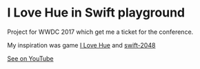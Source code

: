 # I Love Hue in Swift playground

Project for WWDC 2017 which get me a ticket for the conference.

My inspiration was game [I Love Hue](https://itunes.apple.com/us/app/i-love-hue/id1081075274?mt=8) and [swift-2048](https://github.com/austinzheng/swift-2048)

[See on YouTube](https://youtu.be/VPtqDciPShI)
